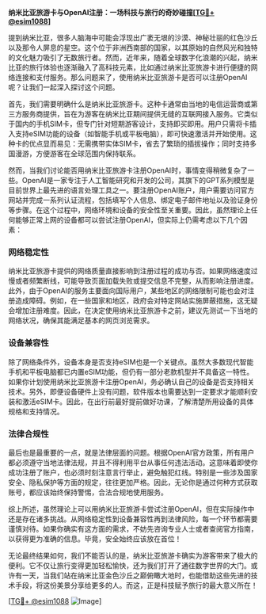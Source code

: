 **纳米比亚旅游卡与OpenAI注册：一场科技与旅行的奇妙碰撞[[TG💪+ @esim1088](https://t.me/s/esim1088)]**

提到纳米比亚，很多人脑海中可能会浮现出广袤无垠的沙漠、神秘壮丽的红色沙丘以及那令人屏息的星空。这个位于非洲西南部的国家，以其原始的自然风光和独特的文化魅力吸引了无数旅行者。然而，近年来，随着全球数字化浪潮的兴起，纳米比亚的旅行体验也逐渐融入了高科技元素，比如通过纳米比亚旅游卡进行便捷的网络连接和支付服务。那么问题来了，使用纳米比亚旅游卡是否可以注册OpenAI呢？让我们一起深入探讨这个问题。

首先，我们需要明确什么是纳米比亚旅游卡。这种卡通常由当地的电信运营商或第三方服务商提供，旨在为游客在纳米比亚期间提供无缝的互联网接入服务。它类似于国内的手机SIM卡，但专门针对短期游客设计，支持即买即用。用户只需将卡插入支持eSIM功能的设备（如智能手机或平板电脑），即可快速激活并开始使用。这种卡的优点显而易见：无需携带实体SIM卡，省去了繁琐的插拔操作；同时支持多国漫游，方便游客在全球范围内保持联系。

然而，当我们讨论能否用纳米比亚旅游卡注册OpenAI时，事情变得稍微复杂了一些。OpenAI是一家专注于人工智能研究和开发的公司，其旗下的GPT系列模型是目前世界上最先进的语言处理工具之一。要注册OpenAI账户，用户需要访问官方网站并完成一系列认证流程，包括填写个人信息、绑定电子邮件地址以及验证身份等步骤。在这个过程中，网络环境和设备的安全性至关重要。因此，虽然理论上任何能够正常上网的设备都可以尝试注册OpenAI，但实际上仍需考虑以下几个因素：

### 网络稳定性

纳米比亚旅游卡提供的网络质量直接影响到注册过程的成功与否。如果网络速度过慢或者频繁断线，可能导致页面加载失败或提交信息不完整，从而影响注册进度。此外，由于OpenAI的服务主要面向国际用户，某些地区的网络限制可能也会对注册造成障碍。例如，在一些国家和地区，政府会对特定网站实施屏蔽措施，这无疑会增加注册难度。因此，在决定使用纳米比亚旅游卡之前，建议先测试一下当地的网络状况，确保其能满足基本的网页浏览需求。

### 设备兼容性

除了网络条件外，设备本身是否支持eSIM也是一个关键点。虽然大多数现代智能手机和平板电脑都已内置eSIM功能，但仍有一部分老款机型并不具备这一特性。如果你计划使用纳米比亚旅游卡注册OpenAI，务必确认自己的设备是否支持相关技术。另外，即便设备硬件上没有问题，软件版本也需要达到一定要求才能顺利安装和激活eSIM卡。因此，在出行前最好提前做好功课，了解清楚所用设备的具体规格和支持情况。

### 法律合规性

最后也是最重要的一点，就是法律层面的问题。根据OpenAI官方政策，所有用户都必须遵守当地法律法规，并且不得利用平台从事任何违法活动。这意味着即使你成功注册了账户，也必须时刻注意言行举止，避免触犯红线。特别是一些涉及国家安全、隐私保护等方面的规定，往往更加严格。因此，无论你是通过何种方式获取账号，都应该始终保持警惕，合法合规地使用服务。

综上所述，虽然理论上可以用纳米比亚旅游卡尝试注册OpenAI，但在实际操作中还是存在诸多挑战。从网络稳定性到设备兼容性再到法律风险，每一个环节都需要谨慎对待。如果你确实有这方面的需求，不妨先咨询专业人士或者查阅官方指南，以获得更为准确的信息。毕竟，安全始终应该放在首位！

无论最终结果如何，我们不能否认的是，纳米比亚旅游卡确实为游客带来了极大的便利。它不仅让旅行变得更加轻松愉快，还为我们打开了通往数字世界的大门。或许有一天，当我们站在纳米比亚金色沙丘之巅俯瞰大地时，也能借助这些先进的技术手段，将这份美景分享给更多的人。而这，正是科技赋予旅行的最大意义所在！

[[TG💪+ @esim1088](https://t.me/s/esim1088) ![Image](https://i.postimg.cc/4NQfJmqS/Snipaste-2025-05-13-00-14-12.png)]